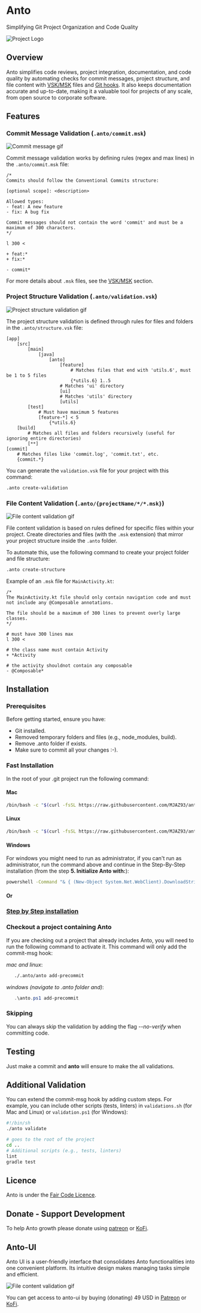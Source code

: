 
# Anto
Simplifying Git Project Organization and Code Quality

![Project Logo](build/img/logo.png)

## Overview

Anto simplifies code reviews, project integration, documentation, and code quality by automating checks for commit messages, project structure, and file content with [VSK/MSK](./vsk_msk_structure.md) files and [Git hooks](https://git-scm.com/book/ms/v2/Customizing-Git-Git-Hooks). It also keeps documentation accurate and up-to-date, making it a valuable tool for projects of any scale, from open source to corporate software.

## Features

### Commit Message Validation (`.anto/commit.msk`)

![Commit message gif](build/img/CommitMessage.gif)

Commit message validation works by defining rules (regex and max lines) in the `.anto/commit.msk` file:

```
/*
Commits should follow the Conventional Commits structure:

[optional scope]: <description>

Allowed types:
- feat: A new feature
- fix: A bug fix

Commit messages should not contain the word 'commit' and must be a maximum of 300 characters.
*/

l 300 <

+ feat:*
+ fix:*

- commit*
```
For more details about `.msk` files, see the [VSK/MSK](#vskmskfiles) section.

### Project Structure Validation (`.anto/validation.vsk`)

![Project structure validation gif](build/img/FolderStructure.gif)

The project structure validation is defined through rules for files and folders in the `.anto/structure.vsk` file:

```plaintext
[app]
    [src]
        [main]
            [java]
                [anto]
                    [feature]
                        # Matches files that end with 'utils.6', must be 1 to 5 files
                        {*utils.6} 1..5
                    # Matches 'ui' directory   
                    [ui]   
                    # Matches 'utils' directory         
                    [utils]
        [test]
            # Must have maximum 5 features
            [feature-*] < 5
                {*utils.6}
    [build]
        # Matches all files and folders recursively (useful for ignoring entire directories)
        [**]   
[commit]
    # Matches files like 'commit.log', 'commit.txt', etc.
    {commit.*} 
```

You can generate the `validation.vsk` file for your project with this command:

```bash
.anto create-validation
```

### File Content Validation (`.anto/{projectName/*/*.msk}`)

![File content validation gif](build/img/FileContent.gif)

File content validation is based on rules defined for specific files within your project. Create directories and files (with the `.msk` extension) that mirror your project structure inside the `.anto` folder.

To automate this, use the following command to create your project folder and file structure:

```bash
.anto create-structure
```

Example of an `.msk` file for `MainActivity.kt`:

```plaintext
/*
The MainActivity.kt file should only contain navigation code and must not include any @Composable annotations.

The file should be a maximum of 300 lines to prevent overly large classes.
*/

# must have 300 lines max
l 300 < 

# the class name must contain Activity
+ *Activity 

# the activity shouldnot contain any composable
- @Composable* 
```

## Installation

### Prerequisites

Before getting started, ensure you have:

- Git installed.
- Removed temporary folders and files (e.g., node_modules, build).
- Remove .anto folder if exists.
- Make sure to commit all your changes :-).

### Fast Installation

In the root of your .git project run the following command:

#### Mac

```bash
/bin/bash -c "$(curl -fsSL https://raw.githubusercontent.com/MJAZ93/anto/main/build/remote-mac.sh)"
```

#### Linux

```bash
/bin/bash -c "$(curl -fsSL https://raw.githubusercontent.com/MJAZ93/anto/main/build/remote-linux.sh)"
```

#### Windows

For windows you might need to run as administrator, if you can't run as administrator, run the command above and continue in the
Step-By-Step installation (from the step **5. Initialize Anto with:**):

```bash
powershell -Command "& { (New-Object System.Net.WebClient).DownloadString('https://raw.githubusercontent.com/MJAZ93/anto/main/build/remote-windows.ps1') | Invoke-Expression }"
```

#### Or

### [Step by Step installation](./step-by-step-installation.md)

### Checkout a project containing Anto

If you are checking out a project that already includes Anto, you will need to run the following command to activate it. This command will only add the commit-msg hook:

*mac and linux*:  
```bash
   ./.anto/anto add-precommit
```

*windows (navigate to .anto folder and)*:
```powershell
   .\anto.ps1 add-precommit
```

### Skipping

You can always skip the validation by adding the flag *--no-verify* when committing code.

## Testing
Just make a commit and **anto** will ensure to make the all validations.

## Additional Validation

You can extend the commit-msg hook by adding custom steps. For example, you can include other scripts (tests, linters) in `validations.sh` (for Mac and Linux) or `validation.ps1` (for Windows):

```bash
#!/bin/sh
./anto validate

# goes to the root of the project
cd ..
# Additional scripts (e.g., tests, linters)
lint
gradle test
```

## Licence
Anto is under the [Fair Code Licence](https://faircode.io/).

## Donate - Support Development
To help Anto growth please donate using [patreon](https://www.patreon.com/MJAZ) or [KoFi](https://ko-fi.com/afonsomatlhombe).

## Anto-UI
Anto UI is a user-friendly interface that consolidates Anto functionalities into one convenient platform. Its intuitive design makes managing tasks simple and efficient.

![File content validation gif](build/img/AntoUi.gif)

You can get access to anto-ui by buying (donating) 49 USD in [Patreon](https://www.patreon.com/MJAZ/shop/anto-ui-644622?utm_medium=clipboard_copy&utm_source=copyLink&utm_campaign=productshare_creator&utm_content=join_link) or [KoFi](https://ko-fi.com/s/0809d20f68).